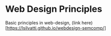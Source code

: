 # Web Design Principles
Basic principles in web-design, (link here)[https://lsilvatti.github.io/webdesign-semcomp/]